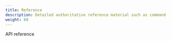 ```yaml
---
title: Reference
description: Detailed authoritative reference material such as command-line options, configuration options, and API calling parameters.
weight: 60
---
```


API reference